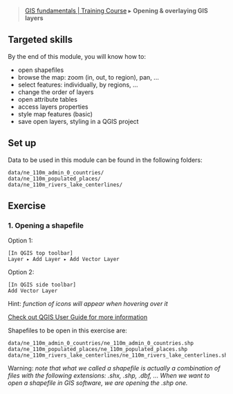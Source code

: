 > [GIS fundamentals | Training Course](agenda.md) ▸ **Opening & overlaying GIS layers**

## Targeted skills
By the end of this module, you will know how to:
* open shapefiles
* browse the map: zoom (in, out, to region), pan, ...
* select features: individually, by regions, ...
* change the order of layers
* open attribute tables
* access layers properties
* style map features (basic)
* save open layers, styling in a QGIS project

## Set up
Data to be used in this module can be found in the following folders:
```
data/ne_110m_admin_0_countries/
data/ne_110m_populated_places/
data/ne_110m_rivers_lake_centerlines/
```
## Exercise

### 1. Opening a shapefile

Option 1:
```
[In QGIS top toolbar] 
Layer ▸ Add Layer ▸ Add Vector Layer  
```

Option 2:
```
[In QGIS side toolbar] 
Add Vector Layer
```
Hint: *function of icons will appear when hovering over it*

[Check out QGIS User Guide for more information](http://docs.qgis.org/2.14/en/docs/training_manual/introduction/preparation.html)

Shapefiles to be open in this exercise are:
```
data/ne_110m_admin_0_countries/ne_110m_admin_0_countries.shp
data/ne_110m_populated_places/ne_110m_populated_places.shp
data/ne_110m_rivers_lake_centerlines/ne_110m_rivers_lake_centerlines.shp
```
Warning: *note that what we called a shapefile is actually a combination of files with the following extensions: .shx, .shp, .dbf, ... When we want to open a shapefile in GIS software, we are opening the .shp one.*
